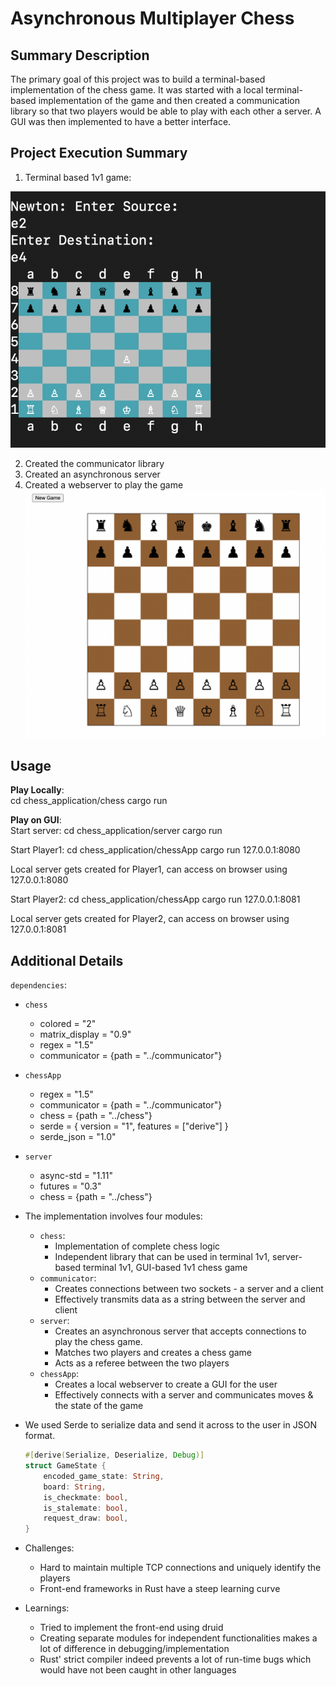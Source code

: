 # Asynchronous Multiplayer Chess

## Summary Description

The primary goal of this project was to build a terminal-based implementation 
of the chess game. It was started with a local terminal-based implementation of the game
and then created a communication library so that two players would be able to play
with each other a server. A GUI was then implemented to have a better interface.

## Project Execution Summary

1. Terminal based 1v1 game:

 ![alt text](terminal1.png "Image")

2. Created the communicator library
3. Created an asynchronous server
4. Created a webserver to play the game
    ![alt text](webpage.png "Image")

## Usage

**Play Locally**:\
cd chess_application/chess
cargo run

**Play on GUI**:\
Start server: 
    cd chess_application/server
    cargo run
  
Start Player1:
    cd chess_application/chessApp
    cargo run 127.0.0.1:8080

Local server gets created for Player1, can access on browser using 127.0.0.1:8080

Start Player2:
    cd chess_application/chessApp
    cargo run 127.0.0.1:8081
    
Local server gets created for Player2, can access on browser using 127.0.0.1:8081


## Additional Details

`dependencies`:
  - `chess`
    - colored = "2"
    - matrix_display = "0.9"    
    - regex = "1.5"
    - communicator = {path = "../communicator"}
  - `chessApp`
    - regex = "1.5"
    - communicator = {path = "../communicator"}
    - chess = {path = "../chess"}
    - serde = { version = "1", features = ["derive"] }
    - serde_json = "1.0"
  - `server`
    - async-std = "1.11"
    - futures = "0.3"
    - chess = {path = "../chess"}
    
  - The implementation involves four modules:
    - `chess`:
      - Implementation of complete chess logic
      - Independent library that can be used in terminal 1v1, server-based terminal 1v1,
        GUI-based 1v1 chess game
    - `communicator`:
      - Creates connections between two sockets - a server and a client
      - Effectively transmits data as a string between the server and client
    - `server`:
      - Creates an asynchronous server that accepts connections to play the
        chess game.
      - Matches two players and creates a chess game
      - Acts as a referee between the two players
    - `chessApp`:
      - Creates a local webserver to create a GUI for the user
      - Effectively connects with a server and communicates moves
        & the state of the game
        
  - We used Serde to serialize data and send it across to the user
    in JSON format.
    ```rust
    #[derive(Serialize, Deserialize, Debug)]
    struct GameState {
        encoded_game_state: String,
        board: String,
        is_checkmate: bool,
        is_stalemate: bool,
        request_draw: bool,
    }
    ```
  - Challenges:
    - Hard to maintain multiple TCP connections and uniquely identify
      the players
    - Front-end frameworks in Rust have a steep learning curve
    
  - Learnings:
    - Tried to implement the front-end using druid
    - Creating separate modules for independent functionalities
      makes a lot of difference in debugging/implementation
    - Rust' strict compiler indeed prevents a lot of run-time bugs
      which would have not been caught in other languages
  
  



